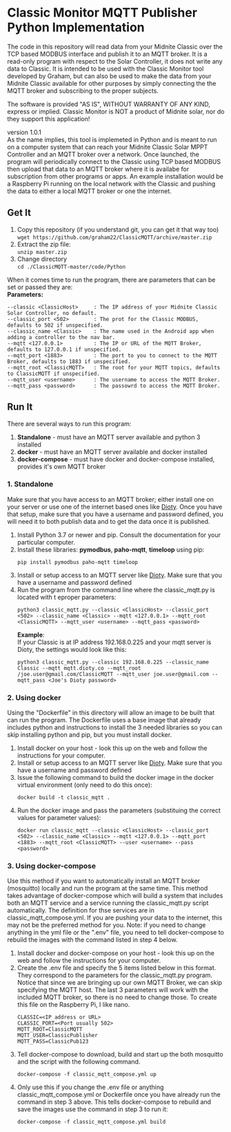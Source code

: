 
# Classic Monitor MQTT Publisher Python Implementation

The code in this repository will read data from your Midnite Classic over the TCP based MODBUS interface and publish it to an MQTT broker. It is a read-only program with respect to the Solar Controller, it does not write any data to Classic. It is intended to be used with the Classic Monitor tool developed by Graham, but can also be used to make the data from your Midnite Classic available for other purposes by simply connecting the the MQTT broker and subscribing to the proper subjects.  

The software is provided "AS IS", WITHOUT WARRANTY OF ANY KIND, express or implied.
Classic Monitor is NOT a product of Midnite solar, nor do they support this application!

version 1.0.1  
As the name implies, this tool is implemeted in Python and is meant to run on a computer system that can reach your Midnite Classic Solar MPPT Controller and an MQTT broker over a network. Once launched, the program will periodically connect to the Classic using TCP based MODBUS then upload that data to an MQTT broker where it is availabe for subscription from other programs or apps. An example installation would be a Raspberry Pi running on the local network with the Classic and pushing the data to either a local MQTT broker or one the internet. 

## **Get It**
1. Copy this repository (if you understand git, you can get it that way too)  
    `wget https://github.com/graham22/ClassicMQTT/archive/master.zip`
2. Extract the zip file:  
    `unzip master.zip `
3. Change directory  
     `cd ./ClassicMQTT-master/code/Python`

When it comes time to run the program, there are parameters that can be set or passed they are:  
**Parameters:**  
```  
--classic <ClassicHost>     : The IP address of your Midnite Classic Solar Controller, no default.  
--classic_port <502>        : The prot for the Classic MODBUS, defaults to 502 if unspecified. 
--classic_name <Classic>    : The name used in the Android app when adding a controller to the nav bar. 
--mqtt <127.0.0.1>          : The IP or URL of the MQTT Broker, defaults to 127.0.0.1 if unspecified.  
--mqtt_port <1883>          : The port to you to connect to the MQTT Broker, defaults to 1883 if unspecified.  
--mqtt_root <ClassicMQTT>   : The root for your MQTT topics, defaults to ClassicMQTT if unspecified.  
--mqtt_user <username>      : The username to access the MQTT Broker.  
--mqtt_pass <password>      : The passowrd to access the MQTT Broker. 
```  
## **Run It**
There are several ways to run this program:
1. **Standalone** - must have an MQTT server available and python 3 installed
2. **docker** - must have an MQTT server available and docker installed
3. **docker-compose** - must have docker and docker-compose installed, provides it's own MQTT broker 



### **1. Standalone**
Make sure that you have access to an MQTT broker; either install one on your server or use one of the internet based ones like [Dioty](http://www.dioty.co/). Once you have that setup, make sure that you have a username and password defined, you will need it to both publish data and to get the data once it is published.  
1. Install Python 3.7 or newer and pip. Consult the documentation for your particular computer.
2. Install these libraries: **pymodbus**, **paho-mqtt**, **timeloop** using pip:  
    ```
    pip install pymodbus paho-mqtt timeloop
    ```   
3. Install or setup access to an MQTT server like [Dioty](http://www.dioty.co/).  Make sure that you have a username and password defined
4. Run the program from the command line where the classic_mqtt.py is located with t eproper parameters:  
    ```
    python3 classic_mqtt.py --classic <ClassicHost> --classic_port <502> --classic_name <Classic> --mqtt <127.0.0.1> --mqtt_root <ClassicMQTT> --mqtt_user <username> --mqtt_pass <password>
    ```
    **Example**:  
    If your Classic is at IP address 192.168.0.225 and your mqtt server is Dioty, the settings would look like this:  
    ```
    python3 classic_mqtt.py --classic 192.168.0.225 --classic_name Classic --mqtt mqtt.dioty.co --mqtt_root /joe.user@gmail.com/ClassicMQTT --mqtt_user joe.user@gmail.com --mqtt_pass <Joe's Dioty password>
    ```  
### **2. Using docker**
Using the "Dockerfile" in this directory will allow an image to be built that can run the program. The Dockerfile uses a base image that already includes python and instructions to install the 3 needed libraries so you can skip installing python and pip, but you must install docker.  
1. Install docker on your host - look this up on the web and follow the instructions for your computer.
2. Install or setup access to an MQTT server like [Dioty](http://www.dioty.co/).  Make sure that you have a username and password defined
3. Issue the following command to build the docker image in the docker virtual environment (only need to do this once):  
    ```
    docker build -t classic_mqtt .
    ```
4. Run the docker image and pass the parameters (substituing the correct values for parameter values):  
    ```
    docker run classic_mqtt --classic <ClassicHost> --classic_port <502> --classic_name <Classic> --mqtt <127.0.0.1> --mqtt_port <1883> --mqtt_root <ClassicMQTT> --user <username> --pass <password>
    ```
### **3. Using docker-compose**
Use this method if you want to automatically install an MQTT broker (mosquitto) locally and run the program at the same time. This method takes advantage of docker-compose which will build a system that includes both an MQTT service and a service running the classic_mqtt.py script automatically. The definition for thse services are in classic_mqtt_compose.yml. If you are pushing your data to the internet, this may not be the preferred method for you.
Note: if you need to change anything in the yml file or the ".env" file, you need to tell docker-compose to rebuild the images with the command listed in step 4 below.  
1. Install docker and docker-compose on your host - look this up on the web and follow the instructions for your computer.
2. Create the .env file and specify the 5 items listed below in this format. They correspond to the parameters for the classic_mqtt.py program. Notice that since we are bringing up our own MQTT Broker, we can skip specifying the MQTT host. The last 3 parameters will work with the included MQTT broker, so there is no need to change those. To create this file on the Raspberry Pi, I like nano.
    ```
    CLASSIC=<IP address or URL>  
    CLASSIC_PORT=<Port usually 502>
    MQTT_ROOT=ClassicMQTT 
    MQTT_USER=ClassicPublisher 
    MQTT_PASS=ClassicPub123
    ```
3. Tell docker-compose to download, build and start up the both mosquitto and the script with the following command.
    ```
    docker-compose -f classic_mqtt_compose.yml up
    ```
4. Only use this if you change the .env file or anything classic_mqtt_compose.yml or Dockerfile once you have already run the command in step 3 above. This tells docker-compose to rebuild and save the images use the command in step 3 to run it:
    ```
    docker-compose -f classic_mqtt_compose.yml build
    ```
